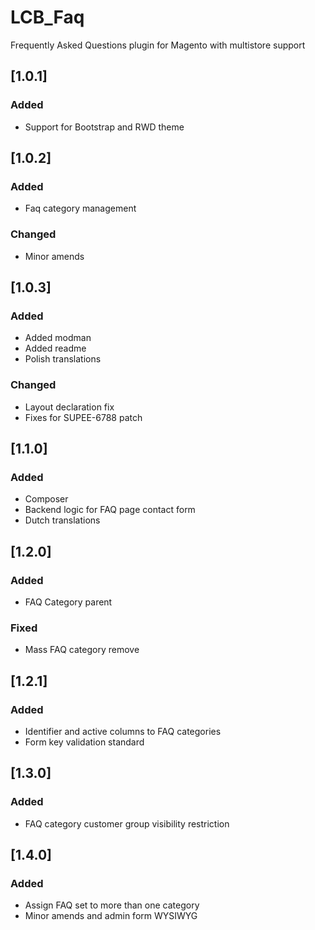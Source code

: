 # LCB_Faq
Frequently Asked Questions plugin for Magento with multistore support

## [1.0.1]

### Added

- Support for Bootstrap and RWD theme

## [1.0.2]

### Added

- Faq category management

### Changed

- Minor amends

## [1.0.3]

### Added

- Added modman
- Added readme
- Polish translations

### Changed

- Layout declaration fix
- Fixes for SUPEE-6788 patch


## [1.1.0]

### Added

- Composer
- Backend logic for FAQ page contact form
- Dutch translations

## [1.2.0]

### Added

- FAQ Category parent

### Fixed

- Mass FAQ category remove

## [1.2.1]

### Added 

- Identifier and active columns to FAQ categories
- Form key validation standard

## [1.3.0]

### Added 

- FAQ category customer group visibility restriction

## [1.4.0]

### Added

- Assign FAQ set to more than one category
- Minor amends and admin form WYSIWYG